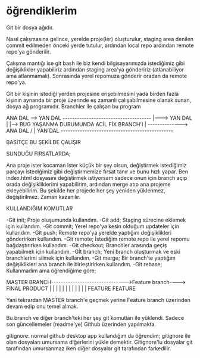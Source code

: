 # öğrendiklerim

Git bir dosya ağıdır.


Nasıl çalışmasına gelince, yerelde proje(ler) oluşturulur, staging area denilen commit edilmeden önceki yerde tutulur, ardından local repo ardından remote repo'ya gönderilir.

Çalışma mantığı ise git bash ile biz kendi bilgisayarımızda istediğimiz gibi değişiklikler yapabiliriz ardından staging area'ya göndeririz (atlanabiliyor ama atlanmamalı). Sonrasında yerel repomuza gönderir oradan da remote repo'ya. 

Git bir kişinin istediği yerden projesine erişebilmesini yada birden fazla kişinin aynanda bir proje üzerinde eş zamanlı çalışabilmesine olanak sunan, dosya ağ programıdır. Branchler ile çalışan bu program

ANA DAL --> YAN DAL -------------------------------------
   |---> YAN DAL                                         |
   |--> BUG YAŞANMA DURUMUNDA ACİL FİX BRANCH'I           | --------------> ANA DAL
   \/                                                    |
  YAN DAL -----------------------------------------------


  BASİTÇE BU ŞEKİLDE ÇALIŞIR 
  
  SUNDUĞU FIRSATLARDA;

  Ana proje ister kocaman ister küçük bir şey olsun, değiştirmek istediğimiz parçayı istediğimiz gibi değiştirmemize fırsat tanır ve bunu hızlı yapar. Ben index.html dosyasını değiştirmek istiyorsam sadece onun için branch açıp orada değişikliklerimi yapabilirim, ardından merge atıp ana projeme ekleyebilirim. Bu şekilde her projede her şey yeniden yüklenmez, değiştirilmez. Zaman kazanılır.

  KULLANDIĞIM KOMUTLAR

-Git init; Proje oluşumunda kullandım.
-Git add; Staging sürecine eklemek için kullandım.
-Git commit; Yerel repo'ya kesin olduğum updateler için kullandım.
-Git push; Remote repo'ya yerelde yaptığım değişiklikleri gönderirken kullandım.
-Git remote; İstediğim remote repo ile yerel repomu bağdaştırırken kullandım.
-Git checkout; Branchler arasında geçiş yapabilmek için kullandım.
-Gİt branch; Yeni branch oluşturmak ve eski branchlerimi silmek için kullandım.
-Git merge; Bir branch'te yaptığım değişiklikleri ana branch ile birleştirirken kullandım.
-Git rebase; Kullanmadım ama öğrendiğime göre;

MASTER BRANCH------------------------------->Feature branch----> FINAL PRODUCT
                                             |           |
                                             |           |
                                             |           |
                                             |           |
                                             |           |
                                             |           |
                                          FEATURE    FEATURE

Yani tekrardan MASTER branch'e geçmek yerine Feature branch üzerinden devam edip onu temel almak.


Bu branch ve diğer branch'teki her şey git komutları ile yüklendi. Sadece son güncellemeler (readme'ye) Github üzerinden yapılmakta.

gitignore: normal github desktop app kullandığım da öğrendim; gitignore ile olan dosyaları umursama diğerlerini yükle demektir. Gitignore'lu dosyalar git tarafından umursanmaz iken diğer dosyalar git tarafından farkedilir.
